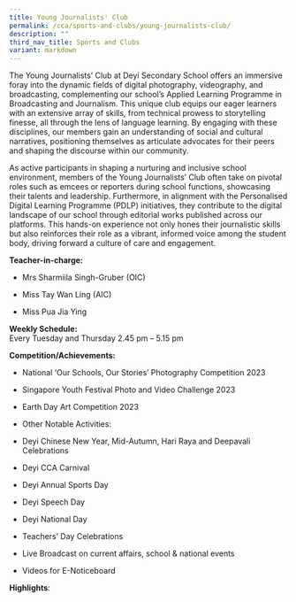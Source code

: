 ```yaml
---
title: Young Journalists' Club
permalink: /cca/sports-and-clubs/young-journalists-club/
description: ""
third_nav_title: Sports and Clubs
variant: markdown
---
```

<p>The Young Journalists’ Club at Deyi Secondary School offers an immersive
foray into the dynamic fields of digital photography, videography, and
broadcasting, complementing our school’s Applied Learning Programme in
Broadcasting and Journalism. This unique club equips our eager learners
with an extensive array of skills, from technical prowess to storytelling
finesse, all through the lens of language learning. By engaging with these
disciplines, our members gain an understanding of social and cultural narratives,
positioning themselves as articulate advocates for their peers and shaping
the discourse within our community.</p>
<p>As active participants in shaping a nurturing and inclusive school environment,
members of the Young Journalists’ Club often take on pivotal roles such
as emcees or reporters during school functions, showcasing their talents
and leadership. Furthermore, in alignment with the Personalised Digital
Learning Programme (PDLP) initiatives, they contribute to the digital landscape
of our school through editorial works published across our platforms. This
hands-on experience not only hones their journalistic skills but also reinforces
their role as a vibrant, informed voice among the student body, driving
forward a culture of care and engagement.</p>
<p></p>
<p><strong>Teacher-in-charge:</strong>
</p>
<ul data-tight="true" class="tight">
<li>
<p>Mrs Sharmiila Singh-Gruber (OIC)</p>
</li>
<li>
<p>Miss Tay Wan Ling (AIC)</p>
</li>
<li>
<p>Miss Pua Jia Ying
<br>
</p>
</li>
</ul>
<p><strong>Weekly Schedule:</strong> 
<br>Every Tuesday and Thursday 2.45 pm – 5.15 pm</p>
<p></p>
<p><strong>Competition/Achievements:</strong>
</p>
<ul data-tight="true" class="tight">
<li>
<p>National ‘Our Schools, Our Stories’ Photography Competition 2023</p>
</li>
<li>
<p>Singapore Youth Festival Photo and Video Challenge 2023</p>
</li>
<li>
<p>Earth Day Art Competition 2023</p>
</li>
<li>
<p>Other Notable Activities:</p>
</li>
<li>
<p>Deyi Chinese New Year, Mid-Autumn, Hari Raya and Deepavali Celebrations</p>
</li>
<li>
<p>Deyi CCA Carnival</p>
</li>
<li>
<p>Deyi Annual Sports Day</p>
</li>
<li>
<p>Deyi Speech Day</p>
</li>
<li>
<p>Deyi National Day</p>
</li>
<li>
<p>Teachers’ Day Celebrations</p>
</li>
<li>
<p>Live Broadcast on current affairs, school &amp; national events</p>
</li>
<li>
<p>Videos for E-Noticeboard</p>
</li>
</ul>
<p></p>
<p><strong>Highlights</strong>:</p>
<p>
<br>
</p>
<p></p>